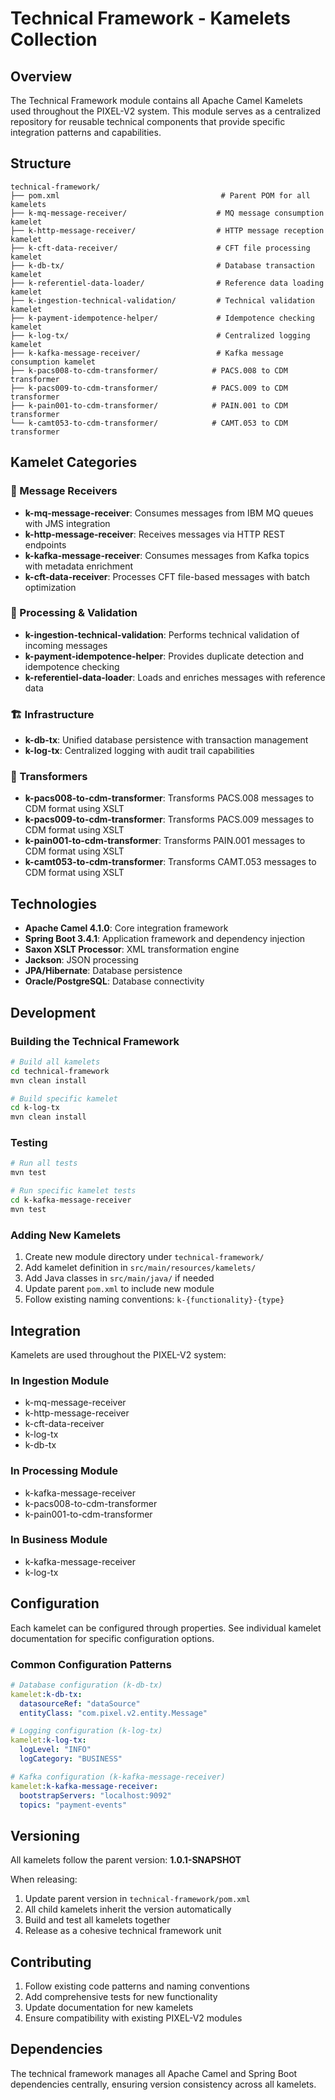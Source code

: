 # Technical Framework - Kamelets Collection

## Overview

The Technical Framework module contains all Apache Camel Kamelets used throughout the PIXEL-V2 system. This module serves as a centralized repository for reusable technical components that provide specific integration patterns and capabilities.

## Structure

```
technical-framework/
├── pom.xml                                    # Parent POM for all kamelets
├── k-mq-message-receiver/                    # MQ message consumption kamelet
├── k-http-message-receiver/                  # HTTP message reception kamelet
├── k-cft-data-receiver/                      # CFT file processing kamelet
├── k-db-tx/                                  # Database transaction kamelet
├── k-referentiel-data-loader/                # Reference data loading kamelet
├── k-ingestion-technical-validation/         # Technical validation kamelet
├── k-payment-idempotence-helper/             # Idempotence checking kamelet
├── k-log-tx/                                 # Centralized logging kamelet
├── k-kafka-message-receiver/                 # Kafka message consumption kamelet
├── k-pacs008-to-cdm-transformer/            # PACS.008 to CDM transformer
├── k-pacs009-to-cdm-transformer/            # PACS.009 to CDM transformer
├── k-pain001-to-cdm-transformer/            # PAIN.001 to CDM transformer
└── k-camt053-to-cdm-transformer/            # CAMT.053 to CDM transformer
```

## Kamelet Categories

### 🔄 Message Receivers

- **k-mq-message-receiver**: Consumes messages from IBM MQ queues with JMS integration
- **k-http-message-receiver**: Receives messages via HTTP REST endpoints
- **k-kafka-message-receiver**: Consumes messages from Kafka topics with metadata enrichment
- **k-cft-data-receiver**: Processes CFT file-based messages with batch optimization

### 🔧 Processing & Validation

- **k-ingestion-technical-validation**: Performs technical validation of incoming messages
- **k-payment-idempotence-helper**: Provides duplicate detection and idempotence checking
- **k-referentiel-data-loader**: Loads and enriches messages with reference data

### 🏗️ Infrastructure

- **k-db-tx**: Unified database persistence with transaction management
- **k-log-tx**: Centralized logging with audit trail capabilities

### 🔄 Transformers

- **k-pacs008-to-cdm-transformer**: Transforms PACS.008 messages to CDM format using XSLT
- **k-pacs009-to-cdm-transformer**: Transforms PACS.009 messages to CDM format using XSLT
- **k-pain001-to-cdm-transformer**: Transforms PAIN.001 messages to CDM format using XSLT
- **k-camt053-to-cdm-transformer**: Transforms CAMT.053 messages to CDM format using XSLT

## Technologies

- **Apache Camel 4.1.0**: Core integration framework
- **Spring Boot 3.4.1**: Application framework and dependency injection
- **Saxon XSLT Processor**: XML transformation engine
- **Jackson**: JSON processing
- **JPA/Hibernate**: Database persistence
- **Oracle/PostgreSQL**: Database connectivity

## Development

### Building the Technical Framework

```bash
# Build all kamelets
cd technical-framework
mvn clean install

# Build specific kamelet
cd k-log-tx
mvn clean install
```

### Testing

```bash
# Run all tests
mvn test

# Run specific kamelet tests
cd k-kafka-message-receiver
mvn test
```

### Adding New Kamelets

1. Create new module directory under `technical-framework/`
2. Add kamelet definition in `src/main/resources/kamelets/`
3. Add Java classes in `src/main/java/` if needed
4. Update parent `pom.xml` to include new module
5. Follow existing naming conventions: `k-{functionality}-{type}`

## Integration

Kamelets are used throughout the PIXEL-V2 system:

### In Ingestion Module

- k-mq-message-receiver
- k-http-message-receiver
- k-cft-data-receiver
- k-log-tx
- k-db-tx

### In Processing Module

- k-kafka-message-receiver
- k-pacs008-to-cdm-transformer
- k-pain001-to-cdm-transformer

### In Business Module

- k-kafka-message-receiver
- k-log-tx

## Configuration

Each kamelet can be configured through properties. See individual kamelet documentation for specific configuration options.

### Common Configuration Patterns

```yaml
# Database configuration (k-db-tx)
kamelet:k-db-tx:
  datasourceRef: "dataSource"
  entityClass: "com.pixel.v2.entity.Message"

# Logging configuration (k-log-tx)
kamelet:k-log-tx:
  logLevel: "INFO"
  logCategory: "BUSINESS"

# Kafka configuration (k-kafka-message-receiver)
kamelet:k-kafka-message-receiver:
  bootstrapServers: "localhost:9092"
  topics: "payment-events"
```

## Versioning

All kamelets follow the parent version: **1.0.1-SNAPSHOT**

When releasing:

1. Update parent version in `technical-framework/pom.xml`
2. All child kamelets inherit the version automatically
3. Build and test all kamelets together
4. Release as a cohesive technical framework unit

## Contributing

1. Follow existing code patterns and naming conventions
2. Add comprehensive tests for new functionality
3. Update documentation for new kamelets
4. Ensure compatibility with existing PIXEL-V2 modules

## Dependencies

The technical framework manages all Apache Camel and Spring Boot dependencies centrally, ensuring version consistency across all kamelets.
